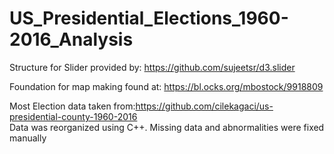 # US_Presidential_Elections_1960-2016_Analysis

Structure for Slider provided by: https://github.com/sujeetsr/d3.slider

Foundation for map making found at: https://bl.ocks.org/mbostock/9918809

Most Election data taken from:https://github.com/cilekagaci/us-presidential-county-1960-2016 <br />
Data was reorganized using C++. Missing data and abnormalities were fixed manually
